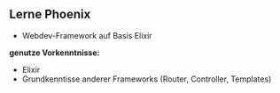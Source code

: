 ##  Lerne Phoenix

- Webdev-Framework auf Basis Elixir

**genutze Vorkenntnisse:**

- Elixir
- Grundkenntisse anderer Frameworks (Router, Controller, Templates)
